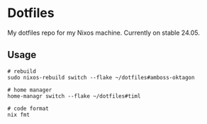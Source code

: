 # Dotfiles

My dotfiles repo for my Nixos machine. Currently on stable 24.05.

## Usage

```
# rebuild
sudo nixos-rebuild switch --flake ~/dotfiles#amboss-oktagon

# home manager
home-managr switch --flake ~/dotfiles#timl

# code format
nix fmt

```
